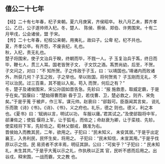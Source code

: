 ## 僖公二十七年

【经】二十有七年春，杞子来朝。夏六月庚寅，齐侯昭卒。
秋八月乙未，葬齐孝公。乙巳，公子遂帅师入杞。冬，楚人、
陈侯、蔡侯、郑伯、许男围宋。十有二月甲戌，公会诸侯，盟
于宋。  
【传】二十七年春，杞桓公来朝，用夷礼，故曰子。公卑
杞，杞不共也。  
夏，齐孝公卒。有齐怨，不废丧纪，礼也。  
秋，入杞，责无礼也。  
楚子将围宋，使子文治兵于睽，终朝而毕，不戮一人。子
玉复治兵于蒍，终日而毕，鞭七人，贯三人耳。国老皆贺子文，
子文饮之酒。蒍贾尚幼，后至，不贺。子文问之，对曰：“不
知所贺。子之传政于子玉，曰：‘以靖国也。’靖诸内而败诸
外，所获几何？子玉之败，子之举也。举以败国，将何贺焉？
子玉刚而无礼，不可以治民。过三百乘，其不能以入矣。苟入
而贺，何后之有？”  
冬，楚子及诸侯围宋，宋公孙固如晋告急。先轸曰：“报
施救患，取威定霸，于是乎在矣。”狐偃曰：“楚始得曹而新
昏于卫，若伐曹、卫，楚必救之，则齐、宋免矣。”于是乎蒐
于被庐，作三军。谋元帅。赵衰曰：“郤縠可。臣亟闻其言矣，
说礼乐而敦《诗》《书》。《诗》、《书》，义之府也。礼乐，德之
则也。德义，利之本也。《夏书》曰：‘赋纳以言，明试以功，
车服以庸。’君其试之。”及使郤縠将中军，郤溱佐之；使狐
偃将上军，让于狐毛，而佐之；命赵衰为卿，让于栾枝、先轸。
使栾枝将下军，先轸佐之。荀林父御戎，魏准为右。  
晋侯始入而教其民，二年，欲用之。子犯曰：“民未知义，
未安其居。”于是乎出定襄王，入务利民，民怀生矣，将用之。
子犯曰：“民未知信，未宣其用。”于是乎伐原以示之信。民
易资者不求丰焉，明征其辞。公曰：“可矣乎？”子犯曰：“
民未知礼，未生其共。”于是乎大蒐以示之礼，作执秩以正其
官，民听不惑而后用之。出谷戍，释宋围，一战而霸，文之教
也。  

